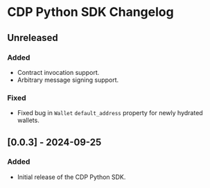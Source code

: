 # CDP Python SDK Changelog

## Unreleased

### Added

- Contract invocation support.
- Arbitrary message signing support.

### Fixed

- Fixed bug in `Wallet` `default_address` property for newly hydrated wallets.

## [0.0.3] - 2024-09-25

### Added

- Initial release of the CDP Python SDK.
